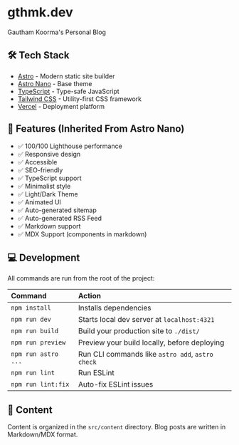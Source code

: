 # gthmk.dev

Gautham Koorma's Personal Blog

## 🛠️ Tech Stack

- [Astro](https://astro.build/) - Modern static site builder
- [Astro Nano](https://github.com/markhorn-dev/astro-nano) - Base theme
- [TypeScript](https://www.typescriptlang.org/) - Type-safe JavaScript
- [Tailwind CSS](https://tailwindcss.com/) - Utility-first CSS framework
- [Vercel](https://vercel.com/) - Deployment platform

## 🚀 Features (Inherited From Astro Nano)

- ✅ 100/100 Lighthouse performance
- ✅ Responsive design
- ✅ Accessible
- ✅ SEO-friendly
- ✅ TypeScript support
- ✅ Minimalist style
- ✅ Light/Dark Theme
- ✅ Animated UI
- ✅ Auto-generated sitemap
- ✅ Auto-generated RSS Feed
- ✅ Markdown support
- ✅ MDX Support (components in markdown)

## 💻 Development

All commands are run from the root of the project:

| Command                   | Action                                           |
| :------------------------ | :----------------------------------------------- |
| `npm install`             | Installs dependencies                            |
| `npm run dev`             | Starts local dev server at `localhost:4321`      |
| `npm run build`           | Build your production site to `./dist/`          |
| `npm run preview`         | Preview your build locally, before deploying     |
| `npm run astro ...`       | Run CLI commands like `astro add`, `astro check` |
| `npm run lint`            | Run ESLint                                       |
| `npm run lint:fix`        | Auto-fix ESLint issues                           |

## 📄 Content

Content is organized in the `src/content` directory. Blog posts are written in Markdown/MDX format.
